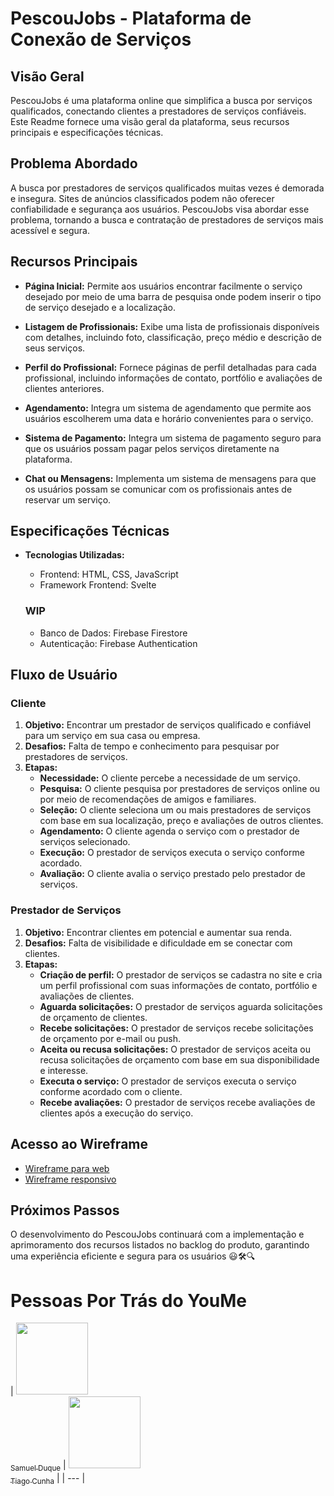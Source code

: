 # PescouJobs - Plataforma de Conexão de Serviços

## Visão Geral

PescouJobs é uma plataforma online que simplifica a busca por serviços qualificados, conectando clientes a prestadores de serviços confiáveis. Este Readme fornece uma visão geral da plataforma, seus recursos principais e especificações técnicas.

## Problema Abordado

A busca por prestadores de serviços qualificados muitas vezes é demorada e insegura. Sites de anúncios classificados podem não oferecer confiabilidade e segurança aos usuários. PescouJobs visa abordar esse problema, tornando a busca e contratação de prestadores de serviços mais acessível e segura.

## Recursos Principais

- **Página Inicial:** Permite aos usuários encontrar facilmente o serviço desejado por meio de uma barra de pesquisa onde podem inserir o tipo de serviço desejado e a localização.

- **Listagem de Profissionais:** Exibe uma lista de profissionais disponíveis com detalhes, incluindo foto, classificação, preço médio e descrição de seus serviços.

- **Perfil do Profissional:** Fornece páginas de perfil detalhadas para cada profissional, incluindo informações de contato, portfólio e avaliações de clientes anteriores.

- **Agendamento:** Integra um sistema de agendamento que permite aos usuários escolherem uma data e horário convenientes para o serviço.

- **Sistema de Pagamento:** Integra um sistema de pagamento seguro para que os usuários possam pagar pelos serviços diretamente na plataforma.

- **Chat ou Mensagens:** Implementa um sistema de mensagens para que os usuários possam se comunicar com os profissionais antes de reservar um serviço.

## Especificações Técnicas

- **Tecnologias Utilizadas:**
  - Frontend: HTML, CSS, JavaScript
  - Framework Frontend: Svelte
 
  ### WIP
  - Banco de Dados: Firebase Firestore
  - Autenticação: Firebase Authentication

## Fluxo de Usuário

### Cliente

1. **Objetivo:** Encontrar um prestador de serviços qualificado e confiável para um serviço em sua casa ou empresa.
2. **Desafios:** Falta de tempo e conhecimento para pesquisar por prestadores de serviços.
3. **Etapas:**
   - **Necessidade:** O cliente percebe a necessidade de um serviço.
   - **Pesquisa:** O cliente pesquisa por prestadores de serviços online ou por meio de recomendações de amigos e familiares.
   - **Seleção:** O cliente seleciona um ou mais prestadores de serviços com base em sua localização, preço e avaliações de outros clientes.
   - **Agendamento:** O cliente agenda o serviço com o prestador de serviços selecionado.
   - **Execução:** O prestador de serviços executa o serviço conforme acordado.
   - **Avaliação:** O cliente avalia o serviço prestado pelo prestador de serviços.

### Prestador de Serviços

1. **Objetivo:** Encontrar clientes em potencial e aumentar sua renda.
2. **Desafios:** Falta de visibilidade e dificuldade em se conectar com clientes.
3. **Etapas:**
   - **Criação de perfil:** O prestador de serviços se cadastra no site e cria um perfil profissional com suas informações de contato, portfólio e avaliações de clientes.
   - **Aguarda solicitações:** O prestador de serviços aguarda solicitações de orçamento de clientes.
   - **Recebe solicitações:** O prestador de serviços recebe solicitações de orçamento por e-mail ou push.
   - **Aceita ou recusa solicitações:** O prestador de serviços aceita ou recusa solicitações de orçamento com base em sua disponibilidade e interesse.
   - **Executa o serviço:** O prestador de serviços executa o serviço conforme acordado com o cliente.
   - **Recebe avaliações:** O prestador de serviços recebe avaliações de clientes após a execução do serviço.

## Acesso ao Wireframe

- [Wireframe para web](https://www.figma.com/proto/gsieXY7PWf2rYlVo0xsIZc/PescouJobs?type=design&node-id=18-4&t=ejtBt6ItiReepDVD-0&scaling=scale-down-width&page-id=18%3A3&starting-point-node-id=18%3A4&hotspot-hints=0&hide-ui=1)
- [Wireframe responsivo](https://www.figma.com/proto/gsieXY7PWf2rYlVo0xsIZc/PescouJobs?type=design&node-id=33-15&t=ejtBt6ItiReepDVD-0&scaling=min-zoom&page-id=18%3A3&starting-point-node-id=33%3A15&show-proto-sidebar=1&hide-ui=1)

## Próximos Passos

O desenvolvimento do PescouJobs continuará com a implementação e aprimoramento dos recursos listados no backlog do produto, garantindo uma experiência eficiente e segura para os usuários 😃🛠️🔍


# Pessoas Por Trás do YouMe
| [<img loading="lazy" src="https://avatars.githubusercontent.com/Samuel-Duque" width=115><br><sub>Samuel Duque</sub>](https://github.com/Samuel-Duque) | [<img loading="lazy" src="https://avatars.githubusercontent.com/Tiago-msC" width=115><br><sub>Tiago Cunha</sub>](https://github.com/Tiago-msC) | 
| --- |
